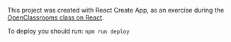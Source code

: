 This project was created with React Create App, as an exercise during the [OpenClassrooms class on React](https://openclassrooms.com/fr/courses/4664381-realisez-une-application-web-avec-react-js/6734471-entrainez-vous-en-creant-un-jeu-du-pendu).

To deploy you should run:
`npm run deploy`
